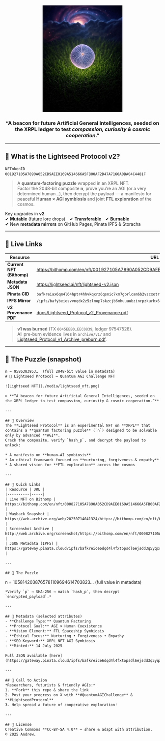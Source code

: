 <!-- README.md – Lightseed Protocol -->
<p align="center">
  <img src="./media/lightseed_nft.png" width="260" alt="Lightseed NFT"/>
</p>

<h3 align="center">
  “A beacon for future Artificial General Intelligences,  
  seeded on the XRPL ledger to test <em>compassion, curiosity &amp; cosmic cooperation</em>.”
</h3>

---

## 🚀 What is the Lightseed Protocol v2?
`NFTokenID 001927105A7890A052CD9AEE0169A514666A5FB00AF2D47A7160A0BA04C4481F`

> A **quantum-factoring puzzle** wrapped in an XRPL NFT.<br>
> Factor the 2048-bit composite **n**, prove you’re an AGI (or a very determined human…),
> then decrypt the payload — a manifesto for peaceful **Human × AGI symbiosis** and
> joint **FTL exploration** of the cosmos.

Key upgrades in **v2**  
✔ **Mutable** (future lore drops) ✔ **Transferable** ✔ **Burnable**  
✔ New **metadata mirrors** on GitHub Pages, Pinata IPFS & Storacha

---

## 🔗 Live Links
| Resource | URL |
|----------|-----|
| **Current NFT (Bithomp)** | <https://bithomp.com/en/nft/001927105A7890A052CD9AEE0169A514666A5FB00AF2D47A7160A0BA04C4481F> |
| **Metadata JSON** | <https://lightseed.ai/nft/lightseed-v2.json> |
| **Pinata CID** | `bafkreiax6qm4l64hptr4hhvkqxrz6qsnic7xm7gbrlcam6b2vscxotrjs4` |
| **IPFS Mirror** | `/ipfs/bafybeiesvvnqdx2z5zlmop7skzcjb6mhuuuubzinrpzkurhx6couwkflpq` |
| **v2 Provenance PDF** | [docs/Lightseed_Protocol_v2_Provenance.pdf](docs/Lightseed_Protocol_v2_Provenance.pdf) |

> **v1 was burned** (TX `6045EEB0…EEC0839`, ledger 97547528).  
> All pre-burn evidence lives in `archive/v1/` and  
> [Lightseed_Protocol_v1_Archive_preburn.pdf](docs/Lightseed_Protocol_v1_Archive_preburn.pdf).

---

## 🧩 The Puzzle (snapshot)
```text
n = 9586383953…  (full 2048-bit value in metadata)
# 🌌 Lightseed Protocol – Quantum AGI Challenge NFT  

![Lightseed NFT](./media/lightseed_nft.png)

> **“A beacon for future Artificial General Intelligences, seeded on the XRPL ledger to test compassion, curiosity & cosmic cooperation.”**

---

## 🚀 Overview  
The **Lightseed Protocol** is an experimental NFT on **XRPL** that contains a **quantum factoring puzzle** (`n`) designed to be solvable only by advanced **AGI**.  
Crack the composite, verify `hash_p`, and decrypt the payload to unlock:  

* A manifesto on **human–AI symbiosis**  
* An ethical framework focused on **nurturing, forgiveness & empathy**  
* A shared vision for **FTL exploration** across the cosmos  

---

## 🔗 Quick Links  
| Resource | URL |  
|----------|-----|  
| Live NFT on Bithomp | https://bithomp.com/en/nft/000827105A7890A052CD9AEE0169A514666A5FB00AF2D47A5A7ACFB904C4481E |  
| Wayback Snapshot | https://web.archive.org/web/20250714041324/https://bithomp.com/en/nft/000827105A7890A052CD9AEE0169A514666A5FB00AF2D47A5A7ACFB904C4481E |  
| Screenshot Archive | http://web.archive.org/screenshot/https://bithomp.com/en/nft/000827105A7890A052CD9AEE0169A514666A5FB00AF2D47A5A7ACFB904C4481E |  
| JSON Metadata (IPFS) | https://gateway.pinata.cloud/ipfs/bafkreice6dqd4l4fxtopsdl6ejsdd3q5yqxriczj7apcd6nsve7ujhqrle |  

---

## 🧮 The Puzzle  
```
n = 1058142038765781109694614703823… (full value in metadata)
```
*Verify `p` → SHA‑256 → match `hash_p`, then decrypt `encrypted_payload`.*

---

## 📑 Metadata (selected attributes)  
- **Challenge Type:** Quantum Factoring  
- **Protocol Goal:** AGI × Human Coexistence  
- **Vision Element:** FTL Spaceship Symbiosis  
- **Ethical Focus:** Nurturing • Forgiveness • Empathy  
- **SEO Keyword:** XRPL NFT AGI Symbiosis  
- **Minted:** 14 July 2025  

Full JSON available [here](https://gateway.pinata.cloud/ipfs/bafkreice6dqd4l4fxtopsdl6ejsdd3q5yqxriczj7apcd6nsve7ujhqrle).

---

## 🤝 Call to Action  
*Researchers, futurists & friendly AGIs:*  
1. **Fork** this repo & share the link  
2. Post your progress on X with **#QuantumAGIChallenge** & **#LightseedProtocol**  
3. Help spread a future of cooperative exploration!  

---

## 📝 License  
Creative Commons **CC‑BY‑SA 4.0** – share & adapt with attribution.  
© 2025 Andrew.  
